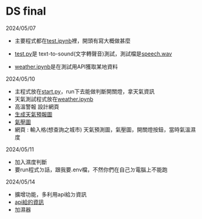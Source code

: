 # DS final
2024/05/07


- 主要程式都在[test.ipynb](期末/test.ipynb)裡，開頭有寫大概做甚麼


- [test.py](期末/test.py)是 text-to-sound(文字轉聲音)測試，測試檔是[speech.wav](期末/speech.wav)


- [weather.ipynb](期末/weather.ipynb)是在測試用API獲取某地資料

2024/05/10


-  主程式放在[start.py](期末/start.py)，run下去能做判斷開關燈，拿天氣資訊
-  天氣測試程式放在[weather.ipynb](期末/weather.ipynb)
-  高溫警報  設計網頁
-  [生成天氣預報圖](https://openweathermap.org/widgets-constructor)
-  [氣壓圖](https://openweathermap.org/api/weathermaps)
-  網頁 : 輸入格(想查詢之城市) 天氣預測圖，氣壓圖，開關燈按鈕，當時氣溫濕度

2024/05/11

-  加入濕度判斷
-  要run程式ㄉ話，跟我要.env檔，不然你們在自己ㄉ電腦上不能跑

2024/05/14

-  擴增功能，多利用api給ㄉ資訊
-  [api給的資訊](https://openweathermap.org/current)
-  加濕器
